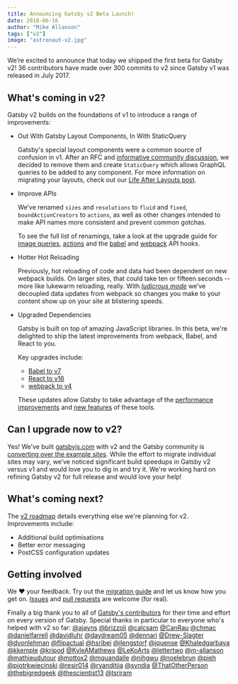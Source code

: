 ```yaml
---
title: Announcing Gatsby v2 Beta Launch!
date: 2018-06-16
author: "Mike Allanson"
tags: ["v2"]
image: "astronaut-v2.jpg"
---
```


We’re excited to announce that today we shipped the first beta for Gatsby v2! 36 contributors have made over 300 commits to v2 since Gatsby v1 was released in July 2017.

## What's coming in v2?

Gatsby v2 builds on the foundations of v1 to introduce a range of improvements:

- Out With Gatsby Layout Components, In With StaticQuery

  Gatsby's special layout components were a common source of confusion in v1. After an RFC and [informative community discussion](https://github.com/gatsbyjs/rfcs/blob/master/text/0002-remove-special-layout-components.md), we decided to remove them and create `StaticQuery` which allows GraphQL queries to be added to any component. For more information on migrating your layouts, check out our [Life After Layouts post](/blog/2018-06-08-life-after-layouts/).

- Improve APIs

  We’ve renamed `sizes` and `resolutions` to `fluid` and `fixed`, `boundActionCreators` to `actions`, as well as other changes intended to make API names more consistent and prevent common gotchas.

  To see the full list of renamings, take a look at the upgrade guide for [image queries](/docs/migrating-from-v1-to-v2/#rename-responsive-image-queries), [actions](/docs/migrating-from-v1-to-v2/#rename-boundactioncreators-to-actions) and the [babel](/docs/migrating-from-v1-to-v2/#change-modifybabelrc-to-oncreatebabelconfig) and [webpack](/docs/migrating-from-v1-to-v2/#change-modifywebpackconfig-to-oncreatewebpackconfig) API hooks.

- Hotter Hot Reloading

  Previously, hot reloading of code and data had been dependent on new webpack builds. On larger sites, that could take ten or fifteen seconds -- more like lukewarm reloading, really. With [_ludicrous mode_](https://twitter.com/gatsbyjs/status/974507205121617920) we’ve decoupled data updates from webpack so changes you make to your content show up on your site at blistering speeds.

- Upgraded Dependencies

  Gatsby is built on top of amazing JavaScript libraries. In this beta, we're delighted to ship the latest improvements from webpack, Babel, and React to you.

  Key upgrades include:

  - [Babel to v7](https://medium.freecodecamp.org/were-nearing-the-7-0-babel-release-here-s-all-the-cool-stuff-we-ve-been-doing-8c1ade684039)
  - [React to v16](https://reactjs.org/blog/2017/09/26/react-v16.0.html)
  - [webpack to v4](https://medium.com/webpack/webpack-4-released-today-6cdb994702d4)

  These updates allow Gatsby to take advantage of the [performance](https://medium.com/webpack/webpack-4-released-today-6cdb994702d4) [improvements](https://reactjs.org/blog/2017/09/26/react-v16.0.html#better-server-side-rendering) and [new features](https://github.com/gatsbyjs/gatsby/pull/5709) of these tools.

## Can I upgrade now to v2?

Yes! We’ve built [gatsbyjs.com](https://www.gatsbyjs.com) with v2 and the Gatsby community is [converting over the example sites](https://github.com/gatsbyjs/gatsby/issues/5598). While the effort to migrate individual sites may vary, we’ve noticed significant build speedups in Gatsby v2 versus v1 and would love you to dig in and try it. We're working hard on refining Gatsby v2 for full release and would love your help!

## What's coming next?

The [v2 roadmap](https://github.com/gatsbyjs/gatsby/projects/2) details everything else we're planning for v2. Improvements include:

- Additional build optimisations
- Better error messaging
- PostCSS configuration updates

## Getting involved

We ❤️ your feedback. Try out the [migration guide](/docs/migrating-from-v1-to-v2/) and let us know how you get on. [Issues](https://github.com/gatsbyjs/gatsby/issues) and [pull requests](https://github.com/gatsbyjs/gatsby/pulls) are welcome (for real).

Finally a big thank you to all of [Gatsby's contributors](https://github.com/gatsbyjs/gatsby/graphs/contributors) for their time and effort on every version of Gatsby. Special thanks in particular to everyone who's helped with v2 so far: [@ajayns](https://github.com/ajayns) [@brizzoli](https://github.com/brizzoli) [@calcsam](https://github.com/calcsam) [@CanRau](https://github.com/CanRau) [@chmac](https://github.com/chmac) [@danielfarrell](https://github.com/danielfarrell) [@davidluhr](https://github.com/davidluhr) [@daydream05](https://github.com/daydream05) [@dennari](https://github.com/dennari) [@Drew-Slagter](https://github.com/Drew-Slagter) [@dvonlehman](https://github.com/dvonlehman) [@flipactual](https://github.com/flipactual) [@hsribei](https://github.com/hsribei) [@jlengstorf](https://github.com/jlengstorf) [@jquense](https://github.com/jquense) [@Khaledgarbaya](https://github.com/Khaledgarbaya) [@kkemple](https://github.com/kkemple) [@kripod](https://github.com/kripod) [@KyleAMathews](https://github.com/KyleAMathews) [@LeKoArts](https://github.com/LeKoArts) [@lettertwo](https://github.com/lettertwo) [@m-allanson](https://github.com/m-allanson) [@mathieudutour](https://github.com/mathieudutour) [@mottox2](https://github.com/mottox2) [@mquandalle](https://github.com/mquandalle) [@nihgwu](https://github.com/nihgwu) [@noelebrun](https://github.com/noelebrun) [@pieh](https://github.com/pieh) [@piotrkwiecinski](https://github.com/piotrkwiecinski) [@resir014](https://github.com/resir014) [@ryanditjia](https://github.com/ryanditjia) [@syndia](https://github.com/syndia) [@ThatOtherPerson](https://github.com/ThatOtherPerson) [@thebigredgeek](https://github.com/thebigredgeek) [@thescientist13](https://github.com/thescientist13) [@tsriram](https://github.com/tsriram)
